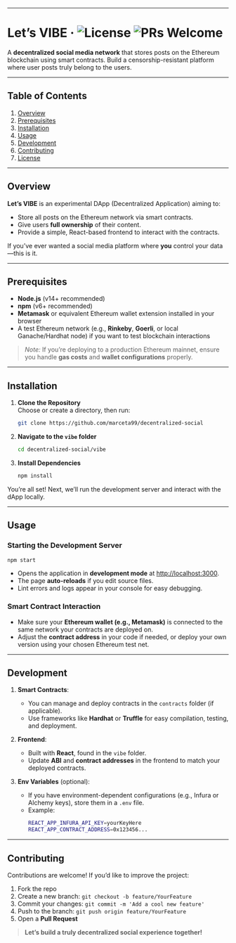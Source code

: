 
---

# **Let’s VIBE** &middot; ![License](https://img.shields.io/badge/License-MIT-brightgreen.svg) ![PRs Welcome](https://img.shields.io/badge/PRs-welcome-brightgreen.svg)

A **decentralized social media network** that stores posts on the Ethereum blockchain using smart contracts. Build a censorship-resistant platform where user posts truly belong to the users.

---
## **Table of Contents**
1. [Overview](#overview)
2. [Prerequisites](#prerequisites)
3. [Installation](#installation)
4. [Usage](#usage)
5. [Development](#development)
6. [Contributing](#contributing)
7. [License](#license)

---

## **Overview**
**Let’s VIBE** is an experimental DApp (Decentralized Application) aiming to:
- Store all posts on the Ethereum network via smart contracts.
- Give users **full ownership** of their content.
- Provide a simple, React-based frontend to interact with the contracts.

If you’ve ever wanted a social media platform where **you** control your data—this is it.

---

## **Prerequisites**
- **Node.js** (v14+ recommended)
- **npm** (v6+ recommended)
- **Metamask** or equivalent Ethereum wallet extension installed in your browser
- A test Ethereum network (e.g., **Rinkeby**, **Goerli**, or local Ganache/Hardhat node) if you want to test blockchain interactions

> *Note:* If you’re deploying to a production Ethereum mainnet, ensure you handle **gas costs** and **wallet configurations** properly.

---

## **Installation**

1. **Clone the Repository**  
   Choose or create a directory, then run:
   ```bash
   git clone https://github.com/marceta99/decentralized-social
   ```

2. **Navigate to the `vibe` folder**  
   ```bash
   cd decentralized-social/vibe
   ```

3. **Install Dependencies**  
   ```bash
   npm install
   ```

You’re all set! Next, we’ll run the development server and interact with the dApp locally.

---

## **Usage**

### **Starting the Development Server**
```bash
npm start
```
- Opens the application in **development mode** at [http://localhost:3000](http://localhost:3000).  
- The page **auto-reloads** if you edit source files.  
- Lint errors and logs appear in your console for easy debugging.

### **Smart Contract Interaction**
- Make sure your **Ethereum wallet (e.g., Metamask)** is connected to the same network your contracts are deployed on.
- Adjust the **contract address** in your code if needed, or deploy your own version using your chosen Ethereum test net.

---

## **Development**

1. **Smart Contracts**:  
   - You can manage and deploy contracts in the `contracts` folder (if applicable).  
   - Use frameworks like **Hardhat** or **Truffle** for easy compilation, testing, and deployment.

2. **Frontend**:  
   - Built with **React**, found in the `vibe` folder.  
   - Update **ABI** and **contract addresses** in the frontend to match your deployed contracts.

3. **Env Variables** (optional):  
   - If you have environment-dependent configurations (e.g., Infura or Alchemy keys), store them in a `.env` file.  
   - Example:
     ```bash
     REACT_APP_INFURA_API_KEY=yourKeyHere
     REACT_APP_CONTRACT_ADDRESS=0x123456...
     ```

---

## **Contributing**
Contributions are welcome! If you’d like to improve the project:
1. Fork the repo
2. Create a new branch: `git checkout -b feature/YourFeature`
3. Commit your changes: `git commit -m 'Add a cool new feature'`
4. Push to the branch: `git push origin feature/YourFeature`
5. Open a **Pull Request**

> **Let’s build a truly decentralized social experience together!**  